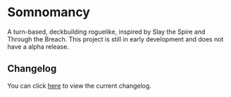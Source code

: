 # Somnomancy

A turn-based, deckbuilding roguelike, inspired by Slay the Spire and Through the Breach. This project is still in early development and does not have a alpha release.

## Changelog

You can click [here](CHANGELOG.md) to view the current changelog.
